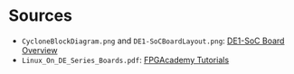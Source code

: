 # Sources

- `CycloneBlockDiagram.png` and `DE1-SoCBoardLayout.png`: [DE1-SoC Board Overview](https://www.terasic.com.tw/cgi-bin/page/archive.pl?Language=English&No=836)
- `Linux_On_DE_Series_Boards.pdf`: [FPGAcademy Tutorials](https://fpgacademy.org/tutorials.html)
